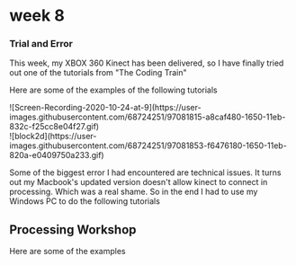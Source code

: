 <h1> week 8 </h1> 
<h3> Trial and Error  </h3> 
<p>This week, my XBOX 360 Kinect has been delivered, so I have finally tried out one of the tutorials from "The Coding Train" </p> 

<p>Here are some of the examples of the following tutorials</p> 
![Screen-Recording-2020-10-24-at-9](https://user-images.githubusercontent.com/68724251/97081815-a8caf480-1650-11eb-832c-f25cc8e04f27.gif)
<br>![block2d](https://user-images.githubusercontent.com/68724251/97081853-f6476180-1650-11eb-820a-e0409750a233.gif)

<p> Some of the biggest error I had encountered are technical issues. It turns out my Macbook's updated version doesn't allow kinect to connect in processing. Which was a real shame. So in the end I had to use my Windows PC to do the following tutorials </p> 

<h2> Processing Workshop</h2> 

<p>Here are some of the examples </p> 
